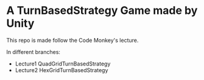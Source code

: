 # A TurnBasedStrategy Game made by Unity
This repo is made follow the Code Monkey's lecture.

In different branches:
+ Lecture1 QuadGridTurnBasedStrategy
+ Lecture2 HexGridTurnBasedStrategy
